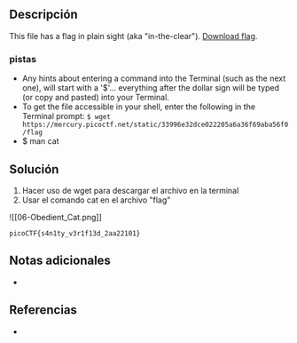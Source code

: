 ## Descripción 

This file has a flag in plain sight (aka "in-the-clear"). [Download flag](https://mercury.picoctf.net/static/33996e32dce022205a6a36f69aba56f0/flag).

### pistas

- Any hints about entering a command into the Terminal (such as the next one), will start with a '$'... everything after the dollar sign will be typed (or copy and pasted) into your Terminal.
- To get the file accessible in your shell, enter the following in the Terminal prompt: `$ wget https://mercury.picoctf.net/static/33996e32dce022205a6a36f69aba56f0/flag`
- $ man cat

## Solución

1. Hacer uso de wget para descargar el archivo en la terminal
2.  Usar el comando cat en el archivo "flag"

![[06-Obedient_Cat.png]]

```
picoCTF{s4n1ty_v3r1f13d_2aa22101}
```

## Notas adicionales

- 
## Referencias

- 
